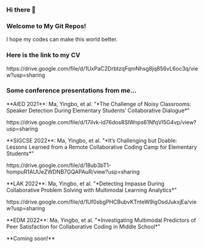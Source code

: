 ### Hi there 👋

<!--
**yingbo-ma/yingbo-ma** is a ✨ _special_ ✨ repository because its `README.md` (this file) appears on your GitHub profile.

Here are some ideas to get you started:

- 🔭 I’m currently working on ...
- 🌱 I’m currently learning ...
- 👯 I’m looking to collaborate on ...
- 🤔 I’m looking for help with ...
- 💬 Ask me about ...
- 📫 How to reach me: ...
- 😄 Pronouns: ...
- ⚡ Fun fact: ...
-->

<h3>Welcome to My Git Repos!</h3>
<p>I hope my codes can make this world better.</p>

<h3>Here is the link to my CV</h3>
https://drive.google.com/file/d/1UxPaC2DrbtzqFqmNhsg8jq856vL6oc3q/view?usp=sharing

<h3>Some conference presentations from me...</h3>
<p>**AIED 2021**: Ma, Yingbo, et al. "*The Challenge of Noisy Classrooms: Speaker Detection During Elementary Students’ Collaborative Dialogue*"</p>
https://drive.google.com/file/d/17ilvk-id76dos8SIWnps61NfqVI5G4vp/view?usp=sharing

<p></p>
<p>**SIGCSE 2022**: Ma, Yingbo, et al. "*It’s Challenging but Doable: Lessons Learned from a Remote Collaborative Coding Camp for Elementary Students*"</p>
https://drive.google.com/file/d/18ub3bT1-hompuR1AUUeZWDNB7GQAPAuR/view?usp=sharing

<p></p>
<p>**LAK 2022**: Ma, Yingbo, et al. "*Detecting Impasse During Collaborative Problem Solving with Multimodal Learning Analytics*"</p>
https://drive.google.com/file/d/1Uf0sbgPHCBubvKTnteW9igOsdJukxjEa/view?usp=sharing

<p></p>
<p>**EDM 2022**: Ma, Yingbo, et al. "*Investigating Multimodal Predictors of Peer Satisfaction for Collaborative Coding in Middle School*"</p>
**Coming soon!**